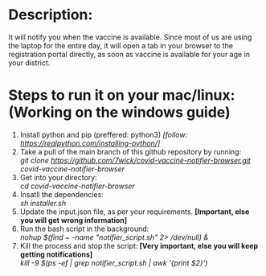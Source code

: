 # Description:

It will notify you when the vaccine is available. Since most of us are using the laptop for the entire day, it will open a tab in your browser to the registration portal directly, as soon as vaccine is available for your age in your district.


# Steps to run it on your mac/linux: (Working on the windows guide)
1. Install python and pip (preffered: python3) *[follow: https://realpython.com/installing-python/]*
2. Take a pull of the main branch of this github repository by running:\
   *git clone https://github.com/7wick/covid-vaccine-notifier-browser.git covid-vaccine-notifier-browser*
3. Get into your directory:\
   *cd covid-vaccine-notifier-browser*
4. Insatll the dependencies:\
   *sh installer.sh*
5. Update the input.json file, as per your requirements. **[Important, else you will get wrong information]**
6. Run the bash script in the background:\
   *nohup $(find ~ -name "notifier_script.sh" 2> /dev/null) &*
7. Kill the process and stop the script: **[Very important, else you will keep getting notifications]**\
   *kill -9 $(ps -ef | grep notifier_script.sh | awk '{print $2}')*
